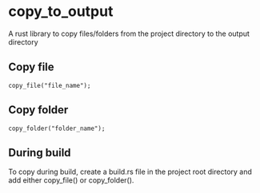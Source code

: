 # copy_to_output
A rust library to copy files/folders from the project directory to the output directory

## Copy file
`copy_file("file_name");`

## Copy folder
`copy_folder("folder_name");`

## During build
To copy during build, create a build.rs file in the project root directory and add either copy_file() or copy_folder().
